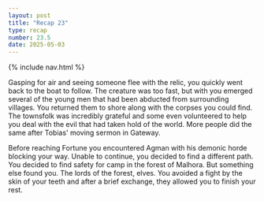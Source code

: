 ```yaml
---
layout: post
title: "Recap 23"
type: recap
number: 23.5
date: 2025-05-03
---
```


{% include nav.html %}

Gasping for air and seeing someone flee with the relic, you quickly went back to the boat to follow. The creature was too fast, but with you emerged several of the young men that had been abducted from surrounding villages. You returned them to shore along with the corpses you could find. The townsfolk was incredibly grateful and some even volunteered to help you deal with the evil that had taken hold of the world. More people did the same after Tobias' moving sermon in Gateway.

Before reaching Fortune you encountered Agman with his demonic horde blocking your way. Unable to continue, you decided to find a different path. You decided to find safety for camp in the forest of Malhora. But something else found you. The lords of the forest, elves. You avoided a fight by the skin of your teeth and after a brief exchange, they allowed you to finish your rest.
